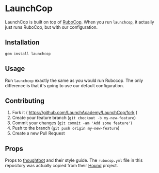 # LaunchCop

LaunchCop is built on top of [RuboCop](https://github.com/bbatsov/rubocop). When
you run `launchcop`, it actually just runs RuboCop, but with our configuration.

## Installation

`gem install launchcop`

## Usage

Run `launchcop` exactly the same as you would run Rubocop. The only difference
is that it's going to use our default configuration.

## Contributing

1. Fork it ( https://github.com/LaunchAcademy/LaunchCop/fork )
2. Create your feature branch (`git checkout -b my-new-feature`)
3. Commit your changes (`git commit -am 'Add some feature'`)
4. Push to the branch (`git push origin my-new-feature`)
5. Create a new Pull Request

## Props

Props to [thoughtbot](http://thoughtbot.com/) and their style guide. The `rubocop.yml` file in this
repository was actually copied from their
[Hound](https://github.com/thoughtbot/hound) project.
